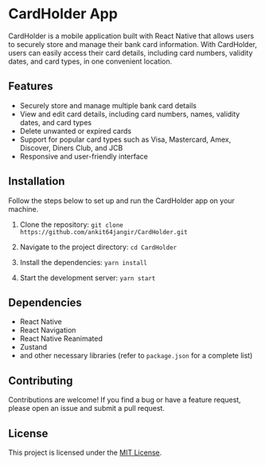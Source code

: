 # CardHolder App

CardHolder is a mobile application built with React Native that allows users to securely store and manage their bank card information. With CardHolder, users can easily access their card details, including card numbers, validity dates, and card types, in one convenient location.

## Features

- Securely store and manage multiple bank card details
- View and edit card details, including card numbers, names, validity dates, and card types
- Delete unwanted or expired cards
- Support for popular card types such as Visa, Mastercard, Amex, Discover, Diners Club, and JCB
- Responsive and user-friendly interface

## Installation

Follow the steps below to set up and run the CardHolder app on your machine.

1. Clone the repository:
   `git clone https://github.com/ankit64jangir/CardHolder.git`

2. Navigate to the project directory:
   `cd CardHolder`

3. Install the dependencies:
   `yarn install`

4. Start the development server:
   `yarn start`

## Dependencies

- React Native
- React Navigation
- React Native Reanimated
- Zustand
- and other necessary libraries (refer to `package.json` for a complete list)

## Contributing

Contributions are welcome! If you find a bug or have a feature request, please open an issue and submit a pull request.

## License

This project is licensed under the [MIT License](LICENSE).
